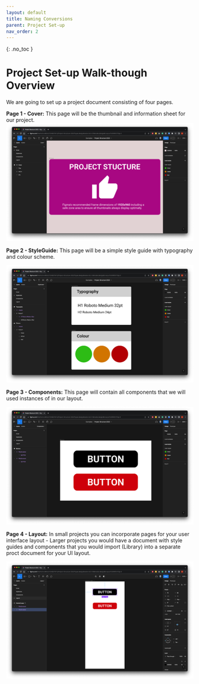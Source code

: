 ```yaml
---
layout: default
title: Naming Conversions
parent: Project Set-up
nav_order: 2
---
```


{: .no_toc }

#  Project Set-up Walk-though Overview

We are going to set up a project document consisting of four pages.

**Page 1 - Cover:** This page will be the thumbnail and information sheet for our project.
![Cover](../image/../images/doc_set_up_2023/cover_1/Cover_3.png)

**Page 2 - StyleGuide:** This page will be a simple style guide with typography and colour scheme.

![Style](../image/../images/doc_set_up_2023/cover_1/Cover_4.png)

**Page 3 - Components:** This page will contain all components that we will used instances of in our layout.

![Comp](../image/../images/doc_set_up_2023/cover_1/Cover_5.png)

**Page 4 - Layout:** In small projects you can incorporate pages for your user interface layout - Larger projects you would have a document with style guides and components that you would import (Library) into a separate proct document for your UI layout.

![Layout](../image/../images/doc_set_up_2023/cover_1/Cover_6.png)